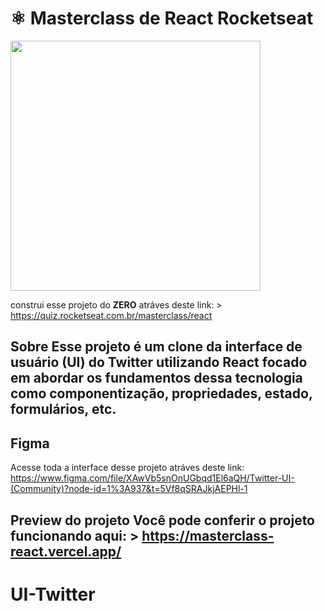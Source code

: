 # ⚛️ Masterclass de React Rocketseat

<img width="400" src="https://user-images.githubusercontent.com/2254731/219364698-e4281309-b996-4de9-8aa7-8db5df9370ba.png" />

construi esse projeto do **ZERO** atráves deste link: > https://quiz.rocketseat.com.br/masterclass/react

## Sobre Esse projeto é um clone da interface de usuário (UI) do Twitter utilizando React focado em abordar os fundamentos dessa tecnologia como componentização, propriedades, estado, formulários, etc.

## Figma

Acesse toda a interface desse projeto atráves deste link: https://www.figma.com/file/XAwVb5snOnUGbqd1El6aQH/Twitter-UI-(Community)?node-id=1%3A937&t=5Vf8qSRAJkjAEPHl-1

## Preview do projeto Você pode conferir o projeto funcionando aqui: > https://masterclass-react.vercel.app/

# UI-Twitter
